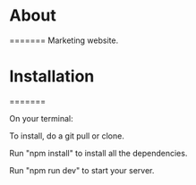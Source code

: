 # About

=======
Marketing website.

# Installation

=======

On your terminal:

To install, do a git pull or clone.

Run "npm install" to install all the dependencies.

Run "npm run dev" to start your server.
